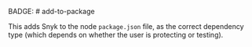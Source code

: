 BADGE: # add-to-package

This adds Snyk to the node `package.json` file, as the correct dependency type (which depends on whether the user is protecting or testing).

